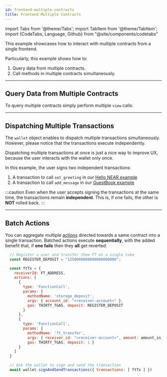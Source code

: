 ```yaml
---
id: frontend-multiple-contracts
title: Frontend Multiple Contracts
---
```

import Tabs from '@theme/Tabs';
import TabItem from '@theme/TabItem';
import {CodeTabs, Language, Github} from "@site/components/codetabs"

This example showcases how to interact with multiple contracts from a single frontend.

Particularly, this example shows how to:
1. Query data from multiple contracts.
2. Call methods in multiple contracts simultaneously.

---

## Query Data from Multiple Contracts

To query multiple contracts simply perform multiple `view` calls:

<Language value="🌐 JavaScript" language="ts">
  <Github fname="index.js" 
        url="https://github.com/near-examples/frontend-multiple-contracts/blob/main/frontend/index.js"
        start="70" end="76" />
</Language>


---

## Dispatching Multiple Transactions
The `wallet` object enables to dispatch multiple transactions simultaneously. However, please notice that the transactions execute independently.

Dispatching multiple transactions at once is just a nice way to improve UX, because the user interacts with the wallet only once.

<Language value="🌐 JavaScript" language="ts">
  <Github fname="index.js" 
          url="https://github.com/near-examples/frontend-multiple-contracts/blob/main/frontend/index.js"
          start="39" end="66" />
</Language>

In this example, the user signs two independent transactions:
1. A transaction to call `set_greeting` in our [Hello NEAR example](https://github.com/near-examples/hello-near-rust)
2. A transaction to call `add_message` in our [GuestBook example](https://github.com/near-examples/guest-book-rust)

:::caution
Even when the user accepts signing the transactions at the same time, the
transactions remain **independent**. This is, if one fails, the other is **NOT** rolled back.
:::

---

## Batch Actions
You can aggregate multiple [actions](../../2.develop/contracts/actions.md) directed towards a same contract into a single transaction. Batched actions execute **sequentially**, with the added benefit that, if **one fails** then they **all** get reverted.

```js
  // Register a user and transfer them FT on a single take
  const REGISTER_DEPOSIT = "1250000000000000000000";

  const ftTx = {
    receiverId: FT_ADDRESS,
    actions: [
      {
        type: 'FunctionCall',
        params: {
          methodName: 'storage_deposit',
          args: { account_id: "<receiver-account>" },
          gas: THIRTY_TGAS, deposit: REGISTER_DEPOSIT
        }
      },
      {
        type: 'FunctionCall',
        params: {
          methodName: 'ft_transfer',
          args: { receiver_id: "<receiver-account>", amount: amount_in_yocto },
          gas: THIRTY_TGAS, deposit: 1 }
      }
    ]
  }

  // Ask the wallet to sign and send the transaction
  await wallet.signAndSendTransactions({ transactions: [ ftTx ] })
```
